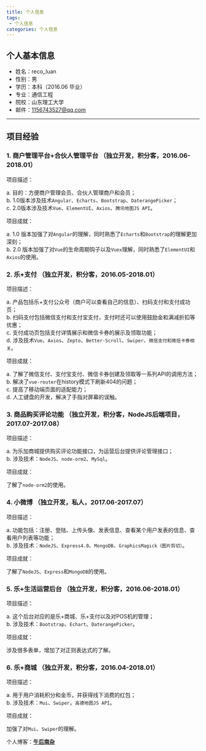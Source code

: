 ```yaml
---
title: 个人信息
tags:
 - 个人信息
categories: 个人信息
---
```


## 个人基本信息


- 姓名：reco_luan
- 性别：男
- 学历：本科（2016.06 毕业）
- 专业：通信工程
- 院校：山东理工大学
- 邮件：1156743527@qq.com

***


## 项目经验


### **1. 商户管理平台+合伙人管理平台** （独立开发，积分客，2016.06-2018.01）

项目描述： 

a. 目的：方便商户管理会员、合伙人管理商户和会员；   
b. 1.0版本涉及技术`Angular`、`Echarts`、`Bootstrap`、`DaterangePicker`；  
c. 2.0版本涉及技术`Vue`、`ElementUI`、`Axios`、`腾讯地图JS API`。  

项目成就：   

a. 1.0 版本加强了对`Angular`的理解，同时熟悉了`Echarts`和`Bootstrap`的理解更加深刻；  
b. 2.0 版本加强了对`Vue`的生命周期钩子以及`Vuex`理解，同时熟悉了`ElementUI`和`Axios`的使用。

### **2. 乐+支付** （独立开发，积分客，2016.05-2018.01）

项目描述： 
 
a. 产品包括乐+支付公众号（商户可以查看自己的信息）、扫码支付和支付成功页；   
b. 扫码支付包括微信支付和支付宝支付，支付时还可以使用鼓励金和满减折扣等优惠；  
c. 支付成功页包括支付详情展示和微信卡券的展示及领取功能；  
d. 涉及技术`Vue`、`Axios`、`Zepto`、`Better-Scroll`、`Swiper`、`微信支付和微信卡券相关`。

项目成就： 
 
a. 了解了微信支付、支付宝支付、微信卡券创建及领取等一系列API的调用方法；  
b. 解决了`vue-router`在history模式下刷新404的问题；  
c. 提高了移动端页面的适配能力；  
d. 人工键盘的开发，解决了手指对屏幕的误触。   

### **3. 商品购买评论功能** （独立开发，积分客，NodeJS后端项目，2017.07-2017.08）
项目描述：  

a.  为乐加商城提供购买评论功能接口，为运营后台提供评论管理接口；  
b. 涉及技术：`NodeJS`、`node-orm2`、`MySql`。  

项目成就：

了解了`node-orm2`的使用。 

### **4. 小微博** （独立开发，私人，2017.06-2017.07）

项目描述：  

a.  功能包括：注册、登陆、上传头像、发表信息、查看某个用户发表的信息、查看用户列表等功能；  
b. 涉及技术：`NodeJS`、`Express4.0`、`MongoDB`、`GraphicsMagick（图片剪切）`。   

项目成就： 

了解了`NodeJS`、`Express`和`MongoDB`的使用。   

### **5. 乐+生活运营后台** （独立开发，积分客，2016.06-2018.01）

项目描述：  

a. 这个后台对应的是乐+商城、乐+支付以及对POS机的管理；   
b. 涉及技术：`Bootstrap`、`Echart`、`DaterangePicker`。   

项目成就：

涉及很多表单，增加了对正则表达式的了解。 

### **6. 乐+商城** （独立开发，积分客，2016.04-2018.01）

项目描述： 
 
a. 用于用户消耗积分和金币，并获得线下消费的红包；   
b. 涉及技术：`Mui`、`Swiper`，`高德地图JS API`。   

项目成就： 

加强了对`Mui`、`Swiper`的理解。   

个人博客：[**午后南杂**](http://blog.recoluan.com) 
